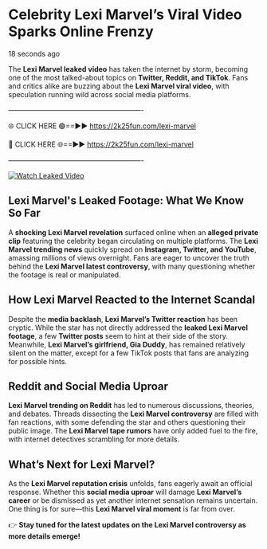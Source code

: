 # Celebrity Lexi Marvel’s Viral Video Sparks Online Frenzy

18 seconds ago

The **Lexi Marvel leaked video** has taken the internet by storm, becoming one of the most talked-about topics on **Twitter, Reddit, and TikTok**. Fans and critics alike are buzzing about the **Lexi Marvel viral video**, with speculation running wild across social media platforms.

———————————————————-

🌐 CLICK HERE 🟢==►► https://2k25fun.com/lexi-marvel

🔴 CLICK HERE 🌐==►► https://2k25fun.com/lexi-marvel

———————————————————-

[![Watch Leaked Video](https://miro.medium.com/v2/resize:fit:828/format:webp/1*cilzJN44JGOrTw9NJCrNHA.gif "Watch Leaked Video")](https://2k25fun.com/lexi-marvel)

## **Lexi Marvel's Leaked Footage: What We Know So Far**  
A **shocking Lexi Marvel revelation** surfaced online when an **alleged private clip** featuring the celebrity began circulating on multiple platforms. The **Lexi Marvel trending news** quickly spread on **Instagram, Twitter, and YouTube**, amassing millions of views overnight. Fans are eager to uncover the truth behind the **Lexi Marvel latest controversy**, with many questioning whether the footage is real or manipulated.  

## **How Lexi Marvel Reacted to the Internet Scandal**  
Despite the **media backlash**, **Lexi Marvel’s Twitter reaction** has been cryptic. While the star has not directly addressed the **leaked Lexi Marvel footage**, a few **Twitter posts** seem to hint at their side of the story. Meanwhile, **Lexi Marvel’s girlfriend, Gia Duddy**, has remained relatively silent on the matter, except for a few TikTok posts that fans are analyzing for possible hints.  

## **Reddit and Social Media Uproar**  
**Lexi Marvel trending on Reddit** has led to numerous discussions, theories, and debates. Threads dissecting the **Lexi Marvel controversy** are filled with fan reactions, with some defending the star and others questioning their public image. The **Lexi Marvel tape rumors** have only added fuel to the fire, with internet detectives scrambling for more details.  

## **What’s Next for Lexi Marvel?**  
As the **Lexi Marvel reputation crisis** unfolds, fans eagerly await an official response. Whether this **social media uproar** will damage **Lexi Marvel’s career** or be dismissed as yet another internet sensation remains uncertain. One thing is for sure—this **Lexi Marvel viral moment** is far from over.  

👉 **Stay tuned for the latest updates on the Lexi Marvel controversy as more details emerge!**  